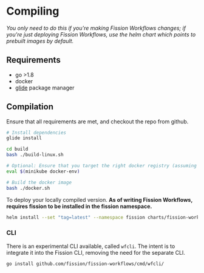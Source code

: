 # Compiling

*You only need to do this if you're making Fission Workflows changes; if you're
just deploying Fission Workflows, use the helm chart which points to prebuilt
images by default.*

## Requirements
- go >1.8
- docker
- [glide](http://glide.sh/) package manager

## Compilation
Ensure that all requirements are met, and checkout the repo from github.

```bash
# Install dependencies
glide install

cd build
bash ./build-linux.sh

# Optional: Ensure that you target the right docker registry (assuming minikube)
eval $(minikube docker-env)

# Build the docker image
bash ./docker.sh
```

To deploy your locally compiled version. **As of writing Fission Workflows, requires fission to be installed 
in the fission namespace.**
```bash
helm install --set "tag=latest" --namespace fission charts/fission-workflows
```

### CLI
There is an experimental CLI available, called `wfcli`.
The intent is to integrate it into the Fission CLI, removing the need for the separate CLI.
```bash
go install github.com/fission/fission-workflows/cmd/wfcli/
```
